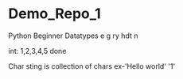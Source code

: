 # Demo_Repo_1

Python Beginner 
Datatypes
e
g
ry
hdt
n

int:
1,2,3,4,5
done

Char
sting is collection of chars
ex-'Hello world'
    '1'
    
